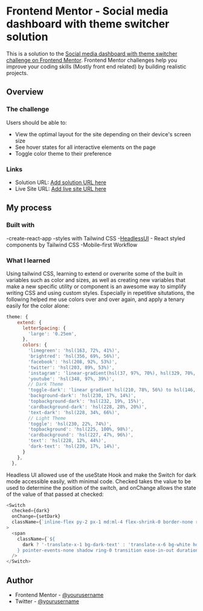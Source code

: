 # Frontend Mentor - Social media dashboard with theme switcher solution

This is a solution to the [Social media dashboard with theme switcher challenge on Frontend Mentor](https://www.frontendmentor.io/challenges/social-media-dashboard-with-theme-switcher-6oY8ozp_H). Frontend Mentor challenges help you improve your coding skills (Mostly front end related) by building realistic projects.

## Overview

### The challenge

Users should be able to:

- View the optimal layout for the site depending on their device's screen size
- See hover states for all interactive elements on the page
- Toggle color theme to their preference

### Links

- Solution URL: [Add solution URL here](https://your-solution-url.com)
- Live Site URL: [Add live site URL here](https://your-live-site-url.com)

## My process

### Built with

-create-react-app
-styles with Tailwind CSS
-[HeadlessUI](https://headlessui.dev/) - React styled components by Tailwind CSS
-Mobile-first Workflow

### What I learned

Using tailwind CSS, learning to extend or overwrite some of the built in variables such as color and sizes, as well as creating new variables that make a new specific utility or component is an awesome way to simplify writing CSS and using custom styles. Especially in repetitive situtations, the following helped me use colors over and over again, and apply a tenary easily for the color alone:  

```js
theme: {
    extend: {
      letterSpacing: {
        'large': '0.25em',
      },
      colors: {
        'limegreen': 'hsl(163, 72%, 41%)',
        'brightred': 'hsl(356, 69%, 56%)',
        'facebook': 'hsl(208, 92%, 53%)',
        'twitter': 'hsl(203, 89%, 53%)',
        'instagram': 'linear-gradient(hsl(37, 97%, 70%), hsl(329, 70%, 58%))',
        'youtube': 'hsl(348, 97%, 39%)',
        // Dark Theme
        'toggle-dark': 'linear gradient hsl(210, 78%, 56%) to hsl(146, 68%, 55%)',
        'background-dark': 'hsl(230, 17%, 14%)',
        'topbackground-dark': 'hsl(232, 19%, 15%)',
        'cardbackground-dark': 'hsl(228, 28%, 20%)',
        'text-dark': 'hsl(228, 34%, 66%)',
        // Light Theme
        'toggle': 'hsl(230, 22%, 74%)',
        'topbackground': 'hsl(225, 100%, 98%)',
        'cardbackground': 'hsl(227, 47%, 96%)',
        'text': 'hsl(228, 12%, 44%)',
        'dark-text': 'hsl(230, 17%, 14%)',
      }
    },
  },
```

Headless UI allowed use of the useState Hook and make the Switch for dark mode accessible easily, with minimal code. Checked takes the value to be used to determine the position of the switch, and onChange allows the state of the value of that passed at checked: 

```js
<Switch 
  checked={dark}
  onChange={setDark}
  className={`inline-flex py-2 px-1 md:ml-4 flex-shrink-0 border-none rounded-full transition-colors w-12 h-7 ease-in-out duration-200 focus:outline-none items-center ${dark ? 'bg-toggle-dark': 'bg-toggle hover:bg-toggle-dark hover:bg-none'}`}
>
  <span
    className={`${
      dark ? '-translate-x-1 bg-dark-text' : 'translate-x-6 bg-white hover:bg-dark-text'
    } pointer-events-none shadow ring-0 transition ease-in-out duration-200 inline-block w-5 h-5 transform rounded-full`}
  />
</Switch>
```

## Author

- Frontend Mentor - [@yourusername](https://www.frontendmentor.io/profile/mwmachingura)
- Twitter - [@yourusername](https://www.twitter.com/mutsamach)